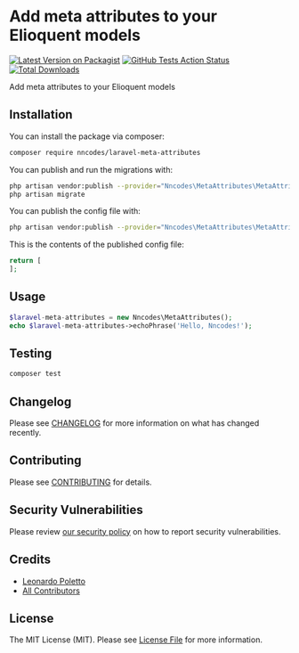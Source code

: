 # Add meta attributes to your Elioquent models

[![Latest Version on Packagist](https://img.shields.io/packagist/v/nncodes/laravel-meta-attributes.svg?style=flat-square)](https://packagist.org/packages/nncodes/laravel-meta-attributes)
[![GitHub Tests Action Status](https://img.shields.io/github/workflow/status/nncodes/laravel-meta-attributes/run-tests?label=tests)](https://github.com/nncodes/laravel-meta-attributes/actions?query=workflow%3ATests+branch%3Amaster)
[![Total Downloads](https://img.shields.io/packagist/dt/nncodes/laravel-meta-attributes.svg?style=flat-square)](https://packagist.org/packages/nncodes/laravel-meta-attributes)


Add meta attributes to your Elioquent models

## Installation

You can install the package via composer:

```bash
composer require nncodes/laravel-meta-attributes
```

You can publish and run the migrations with:

```bash
php artisan vendor:publish --provider="Nncodes\MetaAttributes\MetaAttributesServiceProvider" --tag="migrations"
php artisan migrate
```

You can publish the config file with:
```bash
php artisan vendor:publish --provider="Nncodes\MetaAttributes\MetaAttributesServiceProvider" --tag="config"
```

This is the contents of the published config file:

```php
return [
];
```

## Usage

```php
$laravel-meta-attributes = new Nncodes\MetaAttributes();
echo $laravel-meta-attributes->echoPhrase('Hello, Nncodes!');
```

## Testing

```bash
composer test
```

## Changelog

Please see [CHANGELOG](CHANGELOG.md) for more information on what has changed recently.

## Contributing

Please see [CONTRIBUTING](.github/CONTRIBUTING.md) for details.

## Security Vulnerabilities

Please review [our security policy](../../security/policy) on how to report security vulnerabilities.

## Credits

- [Leonardo Poletto](https://github.com/leopoletto)
- [All Contributors](../../contributors)

## License

The MIT License (MIT). Please see [License File](LICENSE.md) for more information.
